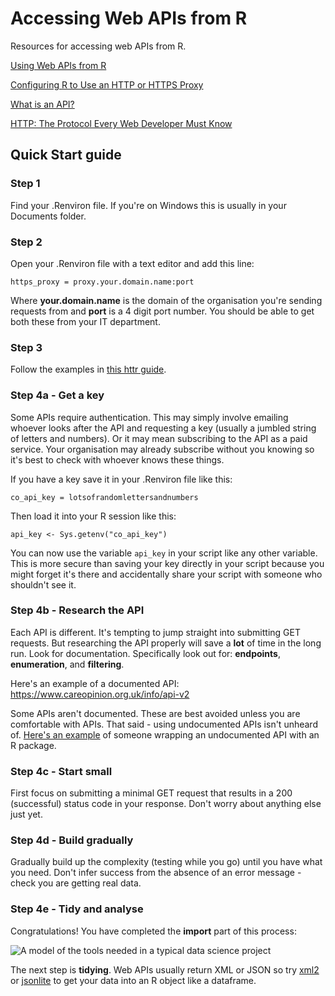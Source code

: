 # Accessing Web APIs from R

Resources for accessing web APIs from R.

[Using Web APIs from R](https://www.rstudio.com/resources/videos/using-web-apis-from-r/)

[Configuring R to Use an HTTP or HTTPS Proxy](https://support.rstudio.com/hc/en-us/articles/200488488-Configuring-R-to-Use-an-HTTP-or-HTTPS-Proxy)

[What is an API?](https://www.youtube.com/watch?v=s7wmiS2mSXY)

[HTTP: The Protocol Every Web Developer Must Know](https://code.tutsplus.com/tutorials/http-the-protocol-every-web-developer-must-know-part-1--net-31177)

## Quick Start guide

### Step 1
Find your .Renviron file. If you're on Windows this is usually in your Documents folder.

### Step 2
Open your .Renviron file with a text editor and add this line:

`https_proxy = proxy.your.domain.name:port`

Where **your.domain.name** is the domain of the organisation you're sending requests from and **port** is a 4 digit port number. You should be able to get both these from your IT department.

### Step 3
Follow the examples in [this httr guide](https://cran.r-project.org/web/packages/httr/vignettes/quickstart.html).

### Step 4a - Get a key
Some APIs require authentication. This may simply involve emailing whoever looks after the API and requesting a key (usually a jumbled string of letters and numbers). Or it may mean subscribing to the API as a paid service. Your organisation may already subscribe without you knowing so it's best to check with whoever knows these things.

If you have a key save it in your .Renviron file like this:

`co_api_key = lotsofrandomlettersandnumbers`

Then load it into your R session like this:

`api_key <- Sys.getenv("co_api_key")`

You can now use the variable `api_key` in your script like any other variable. This is more secure than saving your key directly in your script because you might forget it's there and accidentally share your script with someone who shouldn't see it.

### Step 4b - Research the API
Each API is different. It's tempting to jump straight into submitting GET requests. But researching the API properly will save a **lot** of time in the long run. Look for documentation. Specifically look out for: **endpoints**, **enumeration**, and **filtering**. 

Here's an example of a documented API: https://www.careopinion.org.uk/info/api-v2

Some APIs aren't documented. These are best avoided unless you are comfortable with APIs. That said - using undocumented APIs isn't unheard of. [Here's an example](http://enpiar.com/2017/08/11/one-hour-package/) of someone wrapping an undocumented API with an R package.

### Step 4c - Start small
First focus on submitting a minimal GET request that results in a 200 (successful) status code in your response. Don't worry about anything else just yet.

### Step 4d - Build gradually
Gradually build up the complexity (testing while you go) until you have what you need. Don't infer success from the absence of an error message - check you are getting real data.

### Step 4e - Tidy and analyse
Congratulations! You have completed the **import** part of this process:

![A model of the tools needed in a typical data science project](http://r4ds.had.co.nz/diagrams/data-science.png)

The next step is **tidying**. Web APIs usually return XML or JSON so try [xml2](https://github.com/r-lib/xml2) or [jsonlite](https://www.opencpu.org/posts/jsonlite-a-smarter-json-encoder/) to get your data into an R object like a dataframe.

